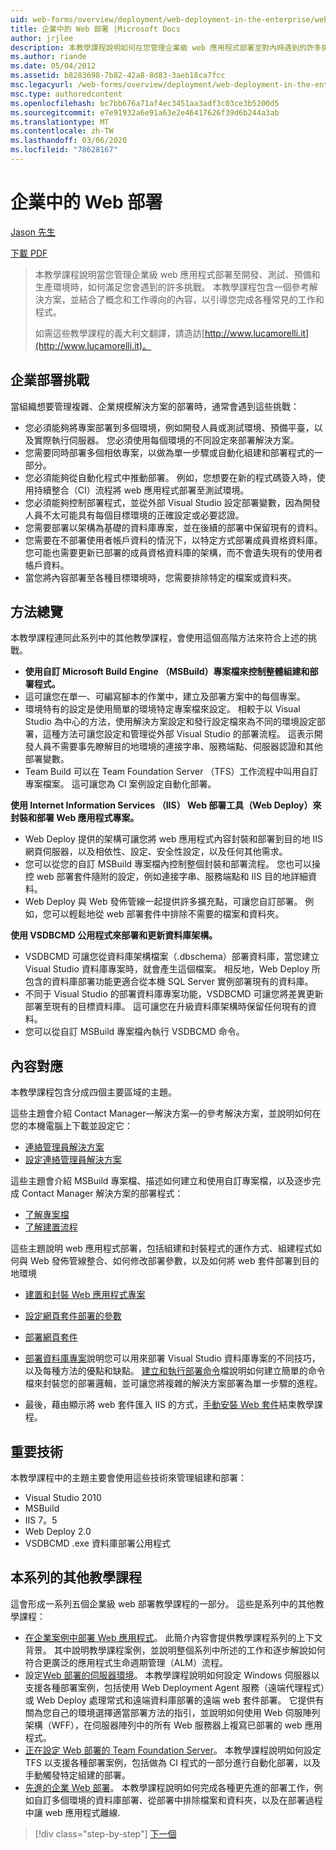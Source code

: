 ```yaml
---
uid: web-forms/overview/deployment/web-deployment-in-the-enterprise/web-deployment-in-the-enterprise
title: 企業中的 Web 部署 |Microsoft Docs
author: jrjlee
description: 本教學課程說明如何在您管理企業級 web 應用程式部署至對內時遇到的許多挑戰：
ms.author: riande
ms.date: 05/04/2012
ms.assetid: b8283698-7b82-42a8-8d83-3aeb18ca7fcc
msc.legacyurl: /web-forms/overview/deployment/web-deployment-in-the-enterprise/web-deployment-in-the-enterprise
msc.type: authoredcontent
ms.openlocfilehash: bc7bb676a71af4ec3451aa3adf3c03ce3b5200d5
ms.sourcegitcommit: e7e91932a6e91a63e2e46417626f39d6b244a3ab
ms.translationtype: MT
ms.contentlocale: zh-TW
ms.lasthandoff: 03/06/2020
ms.locfileid: "78628167"
---
```

# <a name="web-deployment-in-the-enterprise"></a>企業中的 Web 部署

[Jason 先生](https://github.com/jrjlee)

[下載 PDF](https://msdnshared.blob.core.windows.net/media/MSDNBlogsFS/prod.evol.blogs.msdn.com/CommunityServer.Blogs.Components.WeblogFiles/00/00/00/63/56/8130.DeployingWebAppsInEnterpriseScenarios.pdf)

> 本教學課程說明當您管理企業級 web 應用程式部署至開發、測試、預備和生產環境時，如何滿足您會遇到的許多挑戰。 本教學課程包含一個參考解決方案，並結合了概念和工作導向的內容，以引導您完成各種常見的工作和程式。
> 
> 如需這些教學課程的義大利文翻譯，請造訪[http://www.lucamorelli.it](http://www.lucamorelli.it)。

## <a name="enterprise-deployment-challenges"></a>企業部署挑戰

當組織想要管理複雜、企業規模解決方案的部署時，通常會遇到這些挑戰：

- 您必須能夠將專案部署到多個環境，例如開發人員或測試環境、預備平臺，以及實際執行伺服器。 您必須使用每個環境的不同設定來部署解決方案。
- 您需要同時部署多個相依專案，以做為單一步驟或自動化組建和部署程式的一部分。
- 您必須能夠從自動化程式中推動部署。 例如，您想要在新的程式碼簽入時，使用持續整合（CI）流程將 web 應用程式部署至測試環境。
- 您必須能夠控制部署程式，並從外部 Visual Studio 設定部署變數，因為開發人員不太可能具有每個目標環境的正確設定或必要認證。
- 您需要部署以架構為基礎的資料庫專案，並在後續的部署中保留現有的資料。
- 您需要在不部署使用者帳戶資料的情況下，以特定方式部署成員資格資料庫。 您可能也需要更新已部署的成員資格資料庫的架構，而不會遺失現有的使用者帳戶資料。
- 當您將內容部署至各種目標環境時，您需要排除特定的檔案或資料夾。

## <a name="overview-of-approach"></a>方法總覽

本教學課程連同此系列中的其他教學課程，會使用這個高階方法來符合上述的挑戰。

- **使用自訂 Microsoft Build Engine （MSBuild）專案檔來控制整體組建和部署程式。**
- 這可讓您在單一、可編寫腳本的作業中，建立及部署方案中的每個專案。
- 環境特有的設定是使用簡單的環境特定專案檔來設定。 相較于以 Visual Studio 為中心的方法，使用解決方案設定和發行設定檔來為不同的環境設定部署，這種方法可讓您設定和管理從外部 Visual Studio 的部署流程。 這表示開發人員不需要事先瞭解目的地環境的連接字串、服務端點、伺服器認證和其他部署變數。
- Team Build 可以在 Team Foundation Server （TFS）工作流程中叫用自訂專案檔案。 這可讓您為 CI 案例設定自動化部署。

**使用 Internet Information Services （IIS） Web 部署工具（Web Deploy）來封裝和部署 Web 應用程式專案。**

- Web Deploy 提供的架構可讓您將 web 應用程式內容封裝和部署到目的地 IIS 網頁伺服器，以及相依性、設定、安全性設定，以及任何其他需求。
- 您可以從您的自訂 MSBuild 專案檔內控制整個封裝和部署流程。 您也可以操控 web 部署套件隨附的設定，例如連接字串、服務端點和 IIS 目的地詳細資料。
- Web Deploy 與 Web 發佈管線一起提供許多擴充點，可讓您自訂部署。 例如，您可以輕鬆地從 web 部署套件中排除不需要的檔案和資料夾。

**使用 VSDBCMD 公用程式來部署和更新資料庫架構。**

- VSDBCMD 可讓您從資料庫架構檔案（.dbschema）部署資料庫，當您建立 Visual Studio 資料庫專案時，就會產生這個檔案。 相反地，Web Deploy 所包含的資料庫部署功能更適合從本機 SQL Server 實例部署現有的資料庫。
- 不同于 Visual Studio 的部署資料庫專案功能，VSDBCMD 可讓您將差異更新部署至現有的目標資料庫。 這可讓您在升級資料庫架構時保留任何現有的資料。
- 您可以從自訂 MSBuild 專案檔內執行 VSDBCMD 命令。

## <a name="content-map"></a>內容對應

本教學課程包含分成四個主要區域的主題。

這些主題會介紹 Contact Manager&#x2014;解決方案&#x2014;的參考解決方案，並說明如何在您的本機電腦上下載並設定它：

- [連絡管理員解決方案](the-contact-manager-solution.md)
- [設定連絡管理員解決方案](setting-up-the-contact-manager-solution.md)

這些主題會介紹 MSBuild 專案檔、描述如何建立和使用自訂專案檔，以及逐步完成 Contact Manager 解決方案的部署程式：

- [了解專案檔](understanding-the-project-file.md)
- [了解建置流程](understanding-the-build-process.md)

這些主題說明 web 應用程式部署，包括組建和封裝程式的運作方式、組建程式如何與 Web 發佈管線整合、如何修改部署參數，以及如何將 web 套件部署到目的地環境

- [建置和封裝 Web 應用程式專案](building-and-packaging-web-application-projects.md)
- [設定網頁套件部署的參數](configuring-parameters-for-web-package-deployment.md)
- [部署網頁套件](deploying-web-packages.md)

- [部署資料庫專案](deploying-database-projects.md)說明您可以用來部署 Visual Studio 資料庫專案的不同技巧，以及每種方法的優點和缺點。 [建立和執行部署命令](creating-and-running-a-deployment-command-file.md)檔說明如何建立簡單的命令檔來封裝您的部署邏輯，並可讓您將複雜的解決方案部署為單一步驟的進程。
- 最後，藉由顯示將 web 套件匯入 IIS 的方式，[手動安裝 Web 套件](manually-installing-web-packages.md)結束教學課程。

## <a name="key-technologies"></a>重要技術

本教學課程中的主題主要會使用這些技術來管理組建和部署：

- Visual Studio 2010
- MSBuild
- IIS 7。5
- Web Deploy 2.0
- VSDBCMD .exe 資料庫部署公用程式

## <a name="other-tutorials-in-this-series"></a>本系列的其他教學課程

這會形成一系列五個企業級 web 部署教學課程的一部分。 這些是系列中的其他教學課程：

- [在企業案例中部署 Web 應用程式](../deploying-web-applications-in-enterprise-scenarios/deploying-web-applications-in-enterprise-scenarios.md)。 此簡介內容會提供教學課程系列的上下文背景。 其中說明教學課程案例，並說明整個系列中所述的工作和逐步解說如何符合更廣泛的應用程式生命週期管理（ALM）流程。
- 設定[Web 部署的伺服器環境](../configuring-server-environments-for-web-deployment/configuring-server-environments-for-web-deployment.md)。 本教學課程說明如何設定 Windows 伺服器以支援各種部署案例，包括使用 Web Deployment Agent 服務（遠端代理程式）或 Web Deploy 處理常式和遠端資料庫部署的遠端 web 套件部署。 它提供有關為您自己的環境選擇適當部署方法的指引，並說明如何使用 Web 伺服陣列架構（WFF），在伺服器陣列中的所有 Web 服務器上複寫已部署的 web 應用程式。
- [正在設定 Web 部署的 Team Foundation Server](../configuring-team-foundation-server-for-web-deployment/configuring-team-foundation-server-for-web-deployment.md)。 本教學課程說明如何設定 TFS 以支援各種部署案例，包括做為 CI 程式的一部分進行自動化部署，以及手動觸發特定組建的部署。
- [先進的企業 Web 部署](../advanced-enterprise-web-deployment/advanced-enterprise-web-deployment.md)。 本教學課程說明如何完成各種更先進的部署工作，例如自訂多個環境的資料庫部署、從部署中排除檔案和資料夾，以及在部署過程中讓 web 應用程式離線.

> [!div class="step-by-step"]
> [下一個](the-contact-manager-solution.md)

